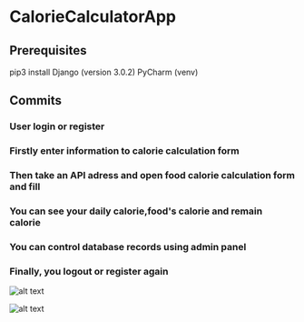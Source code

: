 # CalorieCalculatorApp

## Prerequisites

pip3 install Django (version 3.0.2)
PyCharm (venv)


## Commits
### User login or register
### Firstly enter information to calorie calculation form
### Then take an API adress and open food calorie calculation form and fill
### You can see your daily calorie,food's calorie and remain calorie
### You can control database records using admin panel
### Finally, you logout or register again

![alt text](https://github.com/newsteps8/CalorieCalculatorApp/blob/master/Screenshot%from%2020-02-06%12-54-50.jpg)

![alt text](https://github.com/newsteps8/CalorieCalculatorApp/blob/master/Screenshot%from%2020-02-06%12-55-21.jpg)

